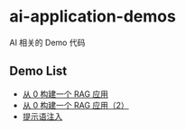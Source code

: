 # ai-application-demos

AI 相关的 Demo 代码

## Demo List

- [从 0 构建一个 RAG 应用](https://github.com/Erichain/ai-application-demos/blob/main/create-rag-from-scratch.py)
- [从 0 构建一个 RAG 应用（2）](https://github.com/Huangjiarun/ai-application-demos/blob/main/create-rag-from-scratch-part2.py)
- [提示语注入](https://github.com/Erichain/ai-application-demos/blob/main/prompt-injection)
